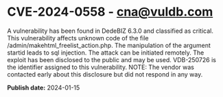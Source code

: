 # CVE-2024-0558 - cna@vuldb.com

A vulnerability has been found in DedeBIZ 6.3.0 and classified as critical. This vulnerability affects unknown code of the file /admin/makehtml_freelist_action.php. The manipulation of the argument startid leads to sql injection. The attack can be initiated remotely. The exploit has been disclosed to the public and may be used. VDB-250726 is the identifier assigned to this vulnerability. NOTE: The vendor was contacted early about this disclosure but did not respond in any way.

**Publish date:** 2024-01-15
